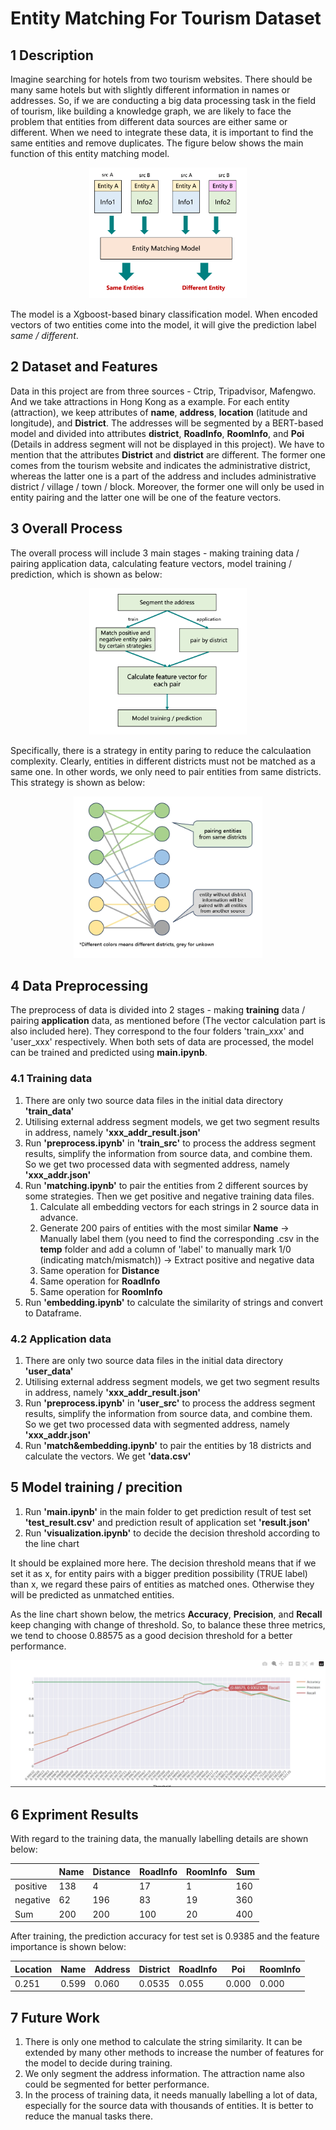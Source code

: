 # Entity Matching For Tourism Dataset

## 1 Description

Imagine searching for hotels from two tourism websites. There should be many same hotels but with slightly different information in names or addresses. So, if we are conducting a big data processing task in the field of tourism, like building a knowledge graph, we are likely to face the problem that entities from different data sources are either same or different. When we need to integrate these data, it is important to find the same entities and remove duplicates. The figure below shows the main function of this entity matching model.

<!-- ![](Images/purpose.png) -->
 <div  align="center">  <img src="Images/purpose.png" width = "50%" height = "50%" /> </div>

The model is a Xgboost-based binary classification model. When encoded vectors of two entities come into the model, it will give the prediction label *same / different*.



## 2 Dataset and Features

Data in this project are from three sources - Ctrip, Tripadvisor, Mafengwo. And we take attractions in Hong Kong as a example. For each entity (attraction), we keep attributes of **name**, **address**, **location** (latitude and longitude), and **District**. The addresses will be segmented by a BERT-based model and divided into attributes **district**, **RoadInfo**, **RoomInfo**, and **Poi** (Details in address segment will not be displayed in this project). We have to mention that the attributes **District** and **district** are different. The former one comes from the tourism website and indicates the administrative district, whereas the latter one is a part of the address and includes administrative district / village / town / block. Moreover, the former one will only be used in entity pairing and the latter one will be one of the feature vectors.



## 3 Overall Process

The overall process will include 3 main stages - making training data / pairing application data, calculating feature vectors, model training / prediction, which is shown as below:

 <div  align="center">  <img src="Images/process.png" width = "50%" height = "50%" /> </div>

 Specifically, there is a strategy in entity paring to reduce the calculaation complexity. Clearly, entities in different districts must not be matched as a same one. In other words, we only need to pair entities from same districts. This strategy is shown as below:

  <div  align="center">  <img src="Images/pairing.png" width = "60%" height = "60%" /> </div>



## 4 Data Preprocessing

The preprocess of data is divided into 2 stages - making **training** data / pairing **application** data, as mentioned before (The vector calculation part is also included here). They correspond to the four folders 'train_xxx' and 'user_xxx' respectively. When both sets of data are processed, the model can be trained and predicted using **main.ipynb**.

### 4.1 Training data

1. There are only two source data files in the initial data directory **'train_data'**
2. Utilising external address segment models, we get two segment results in address, namely **'xxx_addr_result.json'**
3. Run **'preprocess.ipynb'** in **'train_src'** to process the address segment results, simplify the information from source data, and combine them. So we get two processed data with segmented address, namely **'xxx_addr.json'**
4. Run **'matching.ipynb'** to pair the entities from 2 different sources by some strategies. Then we get positive and negative training data files.
    1. Calculate all embedding vectors for each strings in 2 source data in advance.
    2. Generate 200 pairs of entities with the most similar **Name** -> Manually label them (you need to find the corresponding .csv in the **temp** folder and add a column of 'label' to manually mark 1/0 (indicating match/mismatch)) -> Extract positive and negative data
    3. Same operation for **Distance**
    4. Same operation for **RoadInfo**
    5. Same operation for **RoomInfo**
5. Run **'embedding.ipynb'** to calculate the similarity of strings and convert to Dataframe.

### 4.2 Application data

1. There are only two source data files in the initial data directory **'user_data'**
2. Utilising external address segment models, we get two segment results in address, namely **'xxx_addr_result.json'**
3. Run **'preprocess.ipynb'** in **'user_src'** to process the address segment results, simplify the information from source data, and combine them. So we get two processed data with segmented address, namely **'xxx_addr.json'**
4. Run **'match&embedding.ipynb'** to pair the entities by 18 districts and calculate the vectors. We get **'data.csv'**

## 5 Model training / precition

1. Run **'main.ipynb'** in the main folder to get prediction result of test set **'test_result.csv'** and prediction result of application set **'result.json'**
2. Run **'visualization.ipynb'** to decide the decision threshold according to the line chart

It should be explained more here. The decision threshold means that if we set it as x, for entity pairs with a bigger predition possibility (TRUE label) than x, we regard these pairs of entities as matched ones. Otherwise they will be predicted as unmatched entities.

As the line chart shown below, the metrics **Accuracy**, **Precision**, and **Recall** keep changing with change of threshold. So, to balance these three metrics, we tend to choose 0.88575 as a good decision threshold for a better performance.

  <div  align="center">  <img src="Images/line.png" width = "100%" height = "100%" /> </div>



## 6 Expriment Results

With regard to the training data, the manually labelling details are shown below:

|          | Name | Distance | RoadInfo | RoomInfo | Sum |
| -------- | ---- | -------- | -------- | -------- | --- |
| positive | 138  | 4        | 17       | 1        | 160 |
| negative | 62   | 196      | 83       | 19       | 360 |
| Sum      | 200  | 200      | 100      | 20       | 400 |

After training, the prediction accuracy for test set is 0.9385 and the feature importance is shown below:

| Location | Name  | Address | District | RoadInfo | Poi   | RoomInfo |
| -------- | ----- | ------- | -------- | -------- | ----- | -------- |
| 0.251    | 0.599 | 0.060   | 0.0535   | 0.055    | 0.000 | 0.000    |



## 7 Future Work
1. There is only one method to calculate the string similarity. It can be extended by many other methods to increase the number of features for the model to decide during training.
2. We only segment the address information. The attraction name also could be segmented for better performance.
3. In the process of training data, it needs manually labelling a lot of data, especially for the source data with thousands of entities. It is better to reduce the manual tasks there.